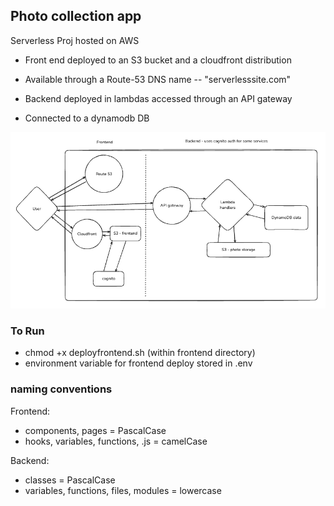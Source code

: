 ## Photo collection app

Serverless Proj hosted on AWS

 - Front end deployed to an S3 bucket and a cloudfront distribution
 - Available through a Route-53 DNS name -- "serverlesssite.com"

 - Backend deployed in lambdas accessed through an API gateway
 - Connected to a dynamodb DB

![Architecture Diagram](/frontend/public/diagram-infra.png)

### To Run

 - chmod +x deployfrontend.sh (within frontend directory)
 - environment variable for frontend deploy stored in .env

### naming conventions
Frontend:
 - components, pages = PascalCase
 - hooks, variables, functions, .js = camelCase

Backend:
 - classes = PascalCase
 - variables, functions, files, modules = lowercase
